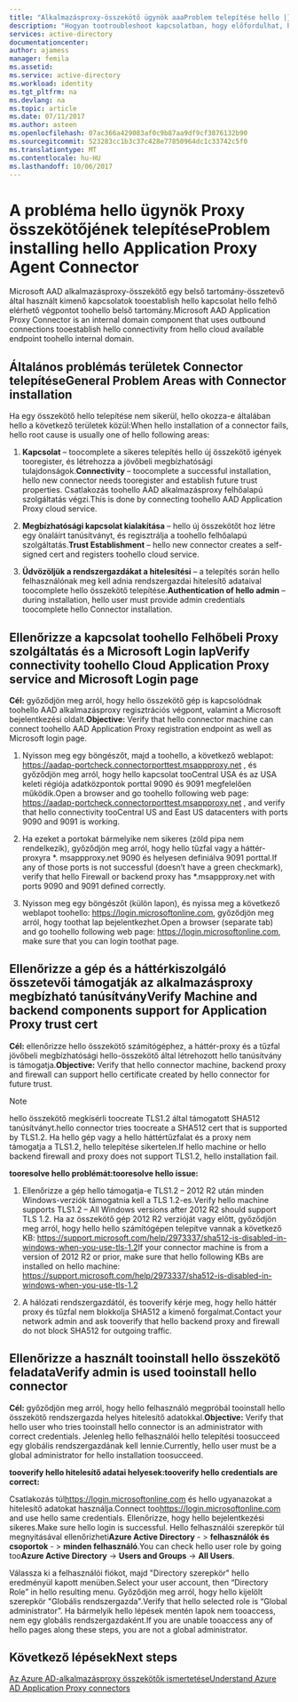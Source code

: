 ```yaml
---
title: "Alkalmazásproxy-összekötő ügynök aaaProblem telepítése hello |} Microsoft Docs"
description: "Hogyan tootroubleshoot kapcsolatban, hogy előfordulhat, hogy telepítésekor arcfelismerési hello alkalmazásproxy-összekötő ügynök"
services: active-directory
documentationcenter: 
author: ajamess
manager: femila
ms.assetid: 
ms.service: active-directory
ms.workload: identity
ms.tgt_pltfrm: na
ms.devlang: na
ms.topic: article
ms.date: 07/11/2017
ms.author: asteen
ms.openlocfilehash: 07ac366a429083af0c9b87aa9df9cf3876132b90
ms.sourcegitcommit: 523283cc1b3c37c428e77850964dc1c33742c5f0
ms.translationtype: MT
ms.contentlocale: hu-HU
ms.lasthandoff: 10/06/2017
---
```

# <a name="problem-installing-hello-application-proxy-agent-connector"></a><span data-ttu-id="bd322-103">A probléma hello ügynök Proxy összekötőjének telepítése</span><span class="sxs-lookup"><span data-stu-id="bd322-103">Problem installing hello Application Proxy Agent Connector</span></span>

<span data-ttu-id="bd322-104">Microsoft AAD alkalmazásproxy-összekötő egy belső tartomány-összetevő által használt kimenő kapcsolatok tooestablish hello kapcsolat hello felhő elérhető végpontot toohello belső tartomány.</span><span class="sxs-lookup"><span data-stu-id="bd322-104">Microsoft AAD Application Proxy Connector is an internal domain component that uses outbound connections tooestablish hello connectivity from hello cloud available endpoint toohello internal domain.</span></span>

## <a name="general-problem-areas-with-connector-installation"></a><span data-ttu-id="bd322-105">Általános problémás területek Connector telepítése</span><span class="sxs-lookup"><span data-stu-id="bd322-105">General Problem Areas with Connector installation</span></span>

<span data-ttu-id="bd322-106">Ha egy összekötő hello telepítése nem sikerül, hello okozza-e általában hello a következő területek közül:</span><span class="sxs-lookup"><span data-stu-id="bd322-106">When hello installation of a connector fails, hello root cause is usually one of hello following areas:</span></span>

1.  <span data-ttu-id="bd322-107">**Kapcsolat** – toocomplete a sikeres telepítés hello új összekötő igények tooregister, és létrehozza a jövőbeli megbízhatósági tulajdonságok.</span><span class="sxs-lookup"><span data-stu-id="bd322-107">**Connectivity** – toocomplete a successful installation, hello new connector needs tooregister and establish future trust properties.</span></span> <span data-ttu-id="bd322-108">Csatlakozás toohello AAD alkalmazásproxy felhőalapú szolgáltatás végzi.</span><span class="sxs-lookup"><span data-stu-id="bd322-108">This is done by connecting toohello AAD Application Proxy cloud service.</span></span>

2.  <span data-ttu-id="bd322-109">**Megbízhatósági kapcsolat kialakítása** – hello új összekötőt hoz létre egy önaláírt tanúsítványt, és regisztrálja a toohello felhőalapú szolgáltatás.</span><span class="sxs-lookup"><span data-stu-id="bd322-109">**Trust Establishment** – hello new connector creates a self-signed cert and registers toohello cloud service.</span></span>

3.  <span data-ttu-id="bd322-110">**Üdvözöljük a rendszergazdákat a hitelesítési** – a telepítés során hello felhasználónak meg kell adnia rendszergazdai hitelesítő adataival toocomplete hello összekötő telepítése.</span><span class="sxs-lookup"><span data-stu-id="bd322-110">**Authentication of hello admin** – during installation, hello user must provide admin credentials toocomplete hello Connector installation.</span></span>

## <a name="verify-connectivity-toohello-cloud-application-proxy-service-and-microsoft-login-page"></a><span data-ttu-id="bd322-111">Ellenőrizze a kapcsolat toohello Felhőbeli Proxy szolgáltatás és a Microsoft Login lap</span><span class="sxs-lookup"><span data-stu-id="bd322-111">Verify connectivity toohello Cloud Application Proxy service and Microsoft Login page</span></span>

<span data-ttu-id="bd322-112">**Cél:** győződjön meg arról, hogy hello összekötő gép is kapcsolódnak toohello AAD alkalmazásproxy regisztrációs végpont, valamint a Microsoft bejelentkezési oldalt.</span><span class="sxs-lookup"><span data-stu-id="bd322-112">**Objective:** Verify that hello connector machine can connect toohello AAD Application Proxy registration endpoint as well as Microsoft login page.</span></span>

1.  <span data-ttu-id="bd322-113">Nyisson meg egy böngészőt, majd a toohello, a következő weblapot: <https://aadap-portcheck.connectorporttest.msappproxy.net> , és győződjön meg arról, hogy hello kapcsolat tooCentral USA és az USA keleti régiója adatközpontok porttal 9090 és 9091 megfelelően működik.</span><span class="sxs-lookup"><span data-stu-id="bd322-113">Open a browser and go toohello following web page: <https://aadap-portcheck.connectorporttest.msappproxy.net> , and verify that hello connectivity tooCentral US and East US datacenters with ports 9090 and 9091 is working.</span></span>

2.  <span data-ttu-id="bd322-114">Ha ezeket a portokat bármelyike nem sikeres (zöld pipa nem rendelkezik), győződjön meg arról, hogy hello tűzfal vagy a háttér-proxyra \*. msappproxy.net 9090 és helyesen definiálva 9091 porttal.</span><span class="sxs-lookup"><span data-stu-id="bd322-114">If any of those ports is not successful (doesn’t have a green checkmark), verify that hello Firewall or backend proxy has \*.msappproxy.net with ports 9090 and 9091 defined correctly.</span></span>

3.  <span data-ttu-id="bd322-115">Nyisson meg egy böngészőt (külön lapon), és nyissa meg a következő weblapot toohello: <https://login.microsoftonline.com>, győződjön meg arról, hogy toothat lap bejelentkezhet.</span><span class="sxs-lookup"><span data-stu-id="bd322-115">Open a browser (separate tab) and go toohello following web page: <https://login.microsoftonline.com>, make sure that you can login toothat page.</span></span>

## <a name="verify-machine-and-backend-components-support-for-application-proxy-trust-cert"></a><span data-ttu-id="bd322-116">Ellenőrizze a gép és a háttérkiszolgáló összetevői támogatják az alkalmazásproxy megbízható tanúsítvány</span><span class="sxs-lookup"><span data-stu-id="bd322-116">Verify Machine and backend components support for Application Proxy trust cert</span></span>

<span data-ttu-id="bd322-117">**Cél:** ellenőrizze hello összekötő számítógéphez, a háttér-proxy és a tűzfal jövőbeli megbízhatósági hello-összekötő által létrehozott hello tanúsítvány is támogatja.</span><span class="sxs-lookup"><span data-stu-id="bd322-117">**Objective:** Verify that hello connector machine, backend proxy and firewall can support hello certificate created by hello connector for future trust.</span></span>

>[!NOTE]
><span data-ttu-id="bd322-118">hello összekötő megkísérli toocreate TLS1.2 által támogatott SHA512 tanúsítványt.</span><span class="sxs-lookup"><span data-stu-id="bd322-118">hello connector tries toocreate a SHA512 cert that is supported by TLS1.2.</span></span> <span data-ttu-id="bd322-119">Ha hello gép vagy a hello háttértűzfalat és a proxy nem támogatja a TLS1.2, hello telepítése sikertelen.</span><span class="sxs-lookup"><span data-stu-id="bd322-119">If hello machine or hello backend firewall and proxy does not support TLS1.2, hello installation fail.</span></span>
>
>

<span data-ttu-id="bd322-120">**tooresolve hello problémát:**</span><span class="sxs-lookup"><span data-stu-id="bd322-120">**tooresolve hello issue:**</span></span>

1.  <span data-ttu-id="bd322-121">Ellenőrizze a gép hello támogatja-e TLS1.2 – 2012 R2 után minden Windows-verziók támogatnia kell a TLS 1.2-es.</span><span class="sxs-lookup"><span data-stu-id="bd322-121">Verify hello machine supports TLS1.2 – All Windows versions after 2012 R2 should support TLS 1.2.</span></span> <span data-ttu-id="bd322-122">Ha az összekötő gép 2012 R2 verzióját vagy előtt, győződjön meg arról, hogy hello hello számítógépen telepítve vannak a következő KB: <https://support.microsoft.com/help/2973337/sha512-is-disabled-in-windows-when-you-use-tls-1.2></span><span class="sxs-lookup"><span data-stu-id="bd322-122">If your connector machine is from a version of 2012 R2 or prior, make sure that hello following KBs are installed on hello machine: <https://support.microsoft.com/help/2973337/sha512-is-disabled-in-windows-when-you-use-tls-1.2></span></span>

2.  <span data-ttu-id="bd322-123">A hálózati rendszergazdától, és tooverify kérje meg, hogy hello háttér proxy és tűzfal nem blokkolja SHA512 a kimenő forgalmat.</span><span class="sxs-lookup"><span data-stu-id="bd322-123">Contact your network admin and ask tooverify that hello backend proxy and firewall do not block SHA512 for outgoing traffic.</span></span>

## <a name="verify-admin-is-used-tooinstall-hello-connector"></a><span data-ttu-id="bd322-124">Ellenőrizze a használt tooinstall hello összekötő feladata</span><span class="sxs-lookup"><span data-stu-id="bd322-124">Verify admin is used tooinstall hello connector</span></span>

<span data-ttu-id="bd322-125">**Cél:** győződjön meg arról, hogy hello felhasználó megpróbál tooinstall hello összekötő rendszergazda helyes hitelesítő adatokkal.</span><span class="sxs-lookup"><span data-stu-id="bd322-125">**Objective:** Verify that hello user who tries tooinstall hello connector is an administrator with correct credentials.</span></span> <span data-ttu-id="bd322-126">Jelenleg hello felhasználói hello telepítési toosucceed egy globális rendszergazdának kell lennie.</span><span class="sxs-lookup"><span data-stu-id="bd322-126">Currently, hello user must be a global administrator for hello installation toosucceed.</span></span>

<span data-ttu-id="bd322-127">**tooverify hello hitelesítő adatai helyesek:**</span><span class="sxs-lookup"><span data-stu-id="bd322-127">**tooverify hello credentials are correct:**</span></span>

<span data-ttu-id="bd322-128">Csatlakozás túl<https://login.microsoftonline.com> és hello ugyanazokat a hitelesítő adatokat használja.</span><span class="sxs-lookup"><span data-stu-id="bd322-128">Connect too<https://login.microsoftonline.com> and use hello same credentials.</span></span> <span data-ttu-id="bd322-129">Ellenőrizze, hogy hello bejelentkezési sikeres.</span><span class="sxs-lookup"><span data-stu-id="bd322-129">Make sure hello login is successful.</span></span> <span data-ttu-id="bd322-130">Hello felhasználói szerepkör túl megnyitásával ellenőrizheti**Azure Active Directory**  - &gt; **felhasználók és csoportok**  - &gt; **minden felhasználó**.</span><span class="sxs-lookup"><span data-stu-id="bd322-130">You can check hello user role by going too**Azure Active Directory** -&gt; **Users and Groups** -&gt; **All Users**.</span></span> 

<span data-ttu-id="bd322-131">Válassza ki a felhasználói fiókot, majd "Directory szerepkör" hello eredményül kapott menüben.</span><span class="sxs-lookup"><span data-stu-id="bd322-131">Select your user account, then “Directory Role” in hello resulting menu.</span></span> <span data-ttu-id="bd322-132">Győződjön meg arról, hogy hello kijelölt szerepkör "Globális rendszergazda".</span><span class="sxs-lookup"><span data-stu-id="bd322-132">Verify that hello selected role is “Global administrator”.</span></span> <span data-ttu-id="bd322-133">Ha bármelyik hello lépések mentén lapok nem tooaccess, nem egy globális rendszergazdaként.</span><span class="sxs-lookup"><span data-stu-id="bd322-133">If you are unable tooaccess any of hello pages along these steps, you are not a global administrator.</span></span>

## <a name="next-steps"></a><span data-ttu-id="bd322-134">Következő lépések</span><span class="sxs-lookup"><span data-stu-id="bd322-134">Next steps</span></span>
[<span data-ttu-id="bd322-135">Az Azure AD-alkalmazásproxy összekötők ismertetése</span><span class="sxs-lookup"><span data-stu-id="bd322-135">Understand Azure AD Application Proxy connectors</span></span>](application-proxy-understand-connectors.md)
